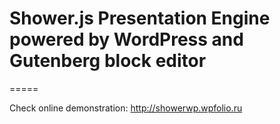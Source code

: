 Shower.js Presentation Engine powered by WordPress and Gutenberg block editor
=====
=====

Check online demonstration: http://showerwp.wpfolio.ru
